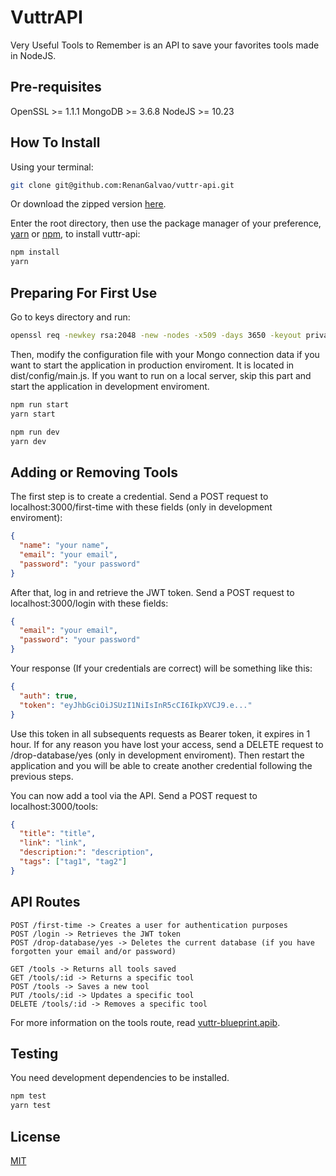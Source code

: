 # VuttrAPI
Very Useful Tools to Remember is an API to save your favorites tools made in NodeJS.

## Pre-requisites
OpenSSL >= 1.1.1
MongoDB >= 3.6.8
NodeJS >= 10.23

## How To Install
Using your terminal:
```sh
git clone git@github.com:RenanGalvao/vuttr-api.git
```
Or download the zipped version [here](https://github.com/RenanGalvao). 

Enter the root directory, then use the package manager of your preference, [yarn](https://yarnpkg.com/) or [npm](https://www.npmjs.com/get-npm), to install vuttr-api:
```sh
npm install
yarn
```
## Preparing For First Use
Go to keys directory and run:
```sh
openssl req -newkey rsa:2048 -new -nodes -x509 -days 3650 -keyout private.pen -out public.pen
```

Then, modify the configuration file with your Mongo connection data if you want to start the application in production enviroment. It is located in dist/config/main.js. If you want to run on a local server, skip this part and start the application in development enviroment.
```sh
npm run start
yarn start

npm run dev
yarn dev
```

## Adding or Removing Tools
The first step is to create a credential. Send a POST request to localhost:3000/first-time with these fields (only in development enviroment):
```json
{
  "name": "your name",
  "email": "your email",
  "password": "your password"
}
```
After that, log in and retrieve the JWT token. Send a POST request to localhost:3000/login with these fields:
```json
{
  "email": "your email",
  "password": "your password"
}
```

Your response (If your credentials are correct) will be something like this:
```json
{
  "auth": true,
  "token": "eyJhbGciOiJSUzI1NiIsInR5cCI6IkpXVCJ9.e..."
}
```
Use this token in all subsequents requests as Bearer token, it expires in 1 hour. If for any reason you have lost your access, send a DELETE request to /drop-database/yes (only in development enviroment). Then restart the application and you will be able to create another credential following the previous steps.

You can now add a tool via the API. Send a POST request to localhost:3000/tools:
```json
{
  "title": "title",
  "link": "link",
  "description:": "description",
  "tags": ["tag1", "tag2"]
}
```

## API Routes
```
POST /first-time -> Creates a user for authentication purposes
POST /login -> Retrieves the JWT token
POST /drop-database/yes -> Deletes the current database (if you have forgotten your email and/or password)

GET /tools -> Returns all tools saved
GET /tools/:id -> Returns a specific tool
POST /tools -> Saves a new tool
PUT /tools/:id -> Updates a specific tool
DELETE /tools/:id -> Removes a specific tool
```

For more information on the tools route, read [vuttr-blueprint.apib](https://github.com/RenanGalvao/vuttr-api/blob/master/vuttr-blueprint.apib).


## Testing
You need development dependencies to be installed.
```sh
npm test
yarn test
```

## License
[MIT](https://choosealicense.com/licenses/mit/)